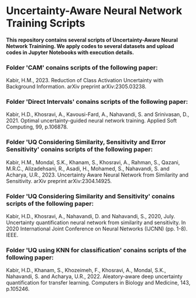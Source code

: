 # Uncertainty-Aware Neural Network Training Scripts

#### This repository contains several scripts of Uncertainty-Aware Neural Network Trainining. We apply codes to several datasets and upload codes in Jupyter Notebooks with execution details.

### Folder 'CAM' conains scripts of the following paper: 
Kabir, H.M., 2023. Reduction of Class Activation Uncertainty with Background Information. arXiv preprint arXiv:2305.03238.

### Folder 'Direct Intervals' conains scripts of the following paper: 
Kabir, H.D., Khosravi, A., Kavousi-Fard, A., Nahavandi, S. and Srinivasan, D., 2021. Optimal uncertainty-guided neural network training. Applied Soft Computing, 99, p.106878.

### Folder 'UQ Considering Similarity, Sensitivity and Error Sensitivity' conains scripts of the following paper: 
Kabir, H.M., Mondal, S.K., Khanam, S., Khosravi, A., Rahman, S., Qazani, M.R.C., Alizadehsani, R., Asadi, H., Mohamed, S., Nahavandi, S. and Acharya, U.R., 2023. Uncertainty Aware Neural Network from Similarity and Sensitivity. arXiv preprint arXiv:2304.14925.

### Folder 'UQ Considering Similarity and Sensitivity' conains scripts of the following paper: 
Kabir, H.D., Khosravi, A., Nahavandi, D. and Nahavandi, S., 2020, July. Uncertainty quantification neural network from similarity and sensitivity. In 2020 International Joint Conference on Neural Networks (IJCNN) (pp. 1-8). IEEE.

### Folder 'UQ using KNN for classification' conains scripts of the following paper: 
Kabir, H.D., Khanam, S., Khozeimeh, F., Khosravi, A., Mondal, S.K., Nahavandi, S. and Acharya, U.R., 2022. Aleatory-aware deep uncertainty quantification for transfer learning. Computers in Biology and Medicine, 143, p.105246.

